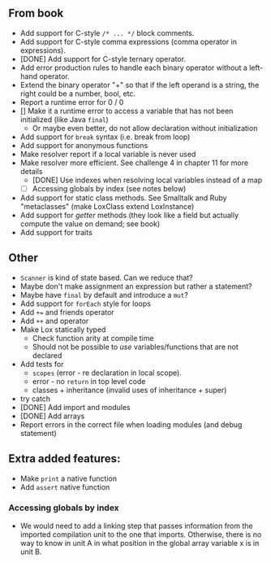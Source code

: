 ## From book
- Add support for C-style `/* ... */` block comments.
- Add support for C-style comma expressions (comma operator in expressions).
- [DONE] Add support for C-style ternary operator.
- Add error production rules to handle each binary operator without a left-hand operator.
- Extend the binary operator "+" so that if the left operand is a string, the right could be a number, bool, etc.
- Report a runtime error for 0 / 0
- [] Make it a runtime error to access a variable that has not been initialized (like Java `final`)
  - Or maybe even better, do not allow declaration without initialization
- Add support for `break` syntax (i.e. break from loop)
- Add support for anonymous functions
- Make resolver report if a local variable is never used
- Make resolver more efficient. See challenge 4 in chapter 11 for more details
  - [DONE] Use indexes when resolving local variables instead of a map
  - [ ] Accessing globals by index (see notes below)
- Add support for static class methods. See Smalltalk and Ruby "metaclasses" (make LoxClass extend LoxInstance)
- Add support for _getter_ methods (they look like a field but actually compute the value on demand; see book)
- Add support for traits

## Other
- `Scanner` is kind of state based. Can we reduce that?
- Maybe don't make assignment an expression but rather a statement?
- Maybe have `final` by default and introduce a `mut`?
- Add support for `forEach` style for loops
- Add `+=` and friends operator
- Add `++` and operator
- Make Lox statically typed
  - Check function arity at compile time
  - Should not be possible to _use_ variables/functions that are not declared
- Add tests for
  - `scopes` (error - re declaration in local scope). 
  - error - no `return` in top level code
  - classes + inheritance (invalid uses of inheritance + super)
- try catch
- [DONE] Add import and modules
- [DONE] Add arrays
- Report errors in the correct file when loading modules (and debug statement)

## Extra added features:
- Make `print` a native function
- Add `assert` native function

### Accessing globals by index
- We would need to add a linking step that passes information from the imported compilation unit to the one that imports.
Otherwise, there is no way to know in unit A in what position in the global array variable x is in unit B.
